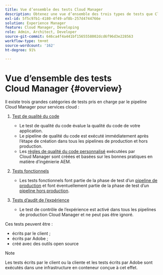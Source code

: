 ```yaml
---
title: Vue d’ensemble des tests Cloud Manager
description: Obtenez une vue d’ensemble des trois types de tests que Cloud Manager exécute automatiquement pour garantir la qualité de votre code personnalisé.
exl-id: 5f5c97b1-4180-4f49-af8b-257d4744766e
solution: Experience Manager
feature: Cloud Manager, Developing
role: Admin, Architect, Developer
source-git-commit: 646ca4f4a441bf1565558002dcd6f96d3e228563
workflow-type: tm+mt
source-wordcount: '162'
ht-degree: 91%

---
```



# Vue d’ensemble des tests Cloud Manager {#overview}

Il existe trois grandes catégories de tests pris en charge par le pipeline Cloud Manager pour services cloud :

1. [Test de qualité du code](/help/implementing/cloud-manager/code-quality-testing.md)

   * Le test de qualité du code évalue la qualité du code de votre application.
   * Le pipeline de qualité du code est exécuté immédiatement après l’étape de création dans tous les pipelines de production et hors production.
   * Les [règles de qualité du code personnalisé](/help/implementing/cloud-manager/custom-code-quality-rules.md) exécutées par Cloud Manager sont créées et basées sur les bonnes pratiques en matière d’ingénierie AEM.

1. [Tests fonctionnels](/help/implementing/cloud-manager/functional-testing.md)

   * Les tests fonctionnels font partie de la phase de test d’un [pipeline de production](/help/implementing/cloud-manager/configuring-pipelines/configuring-production-pipelines.md) et font éventuellement partie de la phase de test d’un [pipeline hors production](/help/implementing/cloud-manager/configuring-pipelines/configuring-non-production-pipelines.md).

1. [Tests d’audit de l’expérience](/help/implementing/cloud-manager/experience-audit-testing.md)

   * Le test de contrôle de l’expérience est activé dans tous les pipelines de production Cloud Manager et ne peut pas être ignoré.

Ces tests peuvent être :

* écrits par le client ;
* écrits par Adobe ;
* créé avec des outils open source

>[!NOTE]
>
> Les tests écrits par le client ou la cliente et les tests écrits par Adobe sont exécutés dans une infrastructure en conteneur conçue à cet effet.
